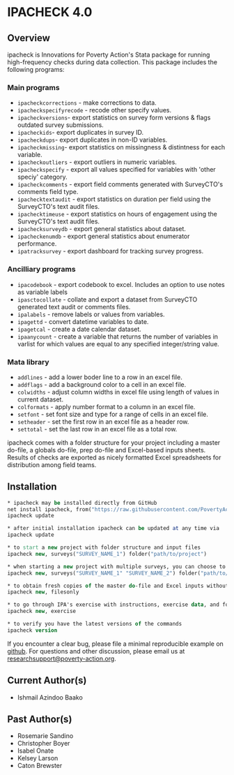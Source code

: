 # IPACHECK 4.0

## Overview
ipacheck is Innovations for Poverty Action's Stata package for running high-frequency checks during data collection. This package includes the following programs:

### Main programs

 - `ipacheckcorrections` - make corrections to data.
 - `ipacheckspecifyrecode` - recode other specify values.
 - `ipacheckversions`- export statistics on survey form versions & flags outdated survey submissions.
 - `ipacheckids`- export duplicates in survey ID.
 - `ipacheckdups`- export duplicates in non-ID variables.
 - `ipacheckmissing`- export statistics on missingness & distintness for each variable.
 - `ipacheckoutliers` - export outliers in numeric variables.
 - `ipacheckspecify` - export all values specified for variables with 'other speciy' category.
 - `ipacheckcomments` - export field comments generated with SurveyCTO's comments field type.
 - `ipachecktextaudit` - export statistics on duration per field using the SurveyCTO's text audit files.
 - `ipachecktimeuse` - export statistics on hours of engagement using the SurveyCTO's text audit files.
 - `ipachecksurveydb` - export general statistics about dataset.
 - `ipacheckenumdb` - export general statistics about enumerator performance.
 - `ipatracksurvey` - export dashboard for tracking survey progress.
  
 ### Ancilliary programs

- `ipacodebook` - export codebook to excel. Includes an option to use notes as variable labels
- `ipasctocollate` - collate and export a dataset from SurveyCTO generated text audit or comments files.
- `ipalabels` - remove labels or values from variables.
- `ipagettd` - convert datetime variables to date.
- `ipagetcal` - create a date calendar dataset.
- `ipaanycount` - create a variable that returns the number of variables in varlist for which values are equal to any specified integer/string value.

### Mata library
 
- `addlines` - add a lower boder line to a row in an excel file.
- `addflags` - add a background color to a cell in an excel file.
- `colwidths` - adjust column widths in excel file using length of values in current dataset.
- `colformats` - apply number format to a column in an excel file.
- `setfont` - set font size and type for a range of cells in an excel file.
- `setheader` - set the first row in an excel file as a header row.
- `settotal` - set the last row in an excel file as a total row.

ipacheck comes with a folder structure for your project including a master do-file, a globals do-file, prep do-file and Excel-based inputs sheets. Results of checks are exported as nicely formatted Excel spreadsheets for distribution among field teams.


## Installation

```Stata
* ipacheck may be installed directly from GitHub
net install ipacheck, from("https://raw.githubusercontent.com/PovertyAction/ipa_dms4.0/master") replace
ipacheck update

* after initial installation ipacheck can be updated at any time via
ipacheck update

* to start a new project with folder structure and input files
ipacheck new, surveys("SURVEY_NAME_1") folder("path/to/project")

* when starting a new project with multiple surveys, you can choose to use the subfolders option to create subfolders for each survey
ipacheck new, surveys("SURVEY_NAME_1" "SURVEY_NAME_2") folder("path/to/project") subfolders

* to obtain fresh copies of the master do-file and Excel inputs without creating the folder structure
ipacheck new, filesonly

* to go through IPA's exercise with instructions, exercise data, and folder structure with input files
ipacheck new, exercise 

* to verify you have the latest versions of the commands
ipacheck version
```
If you encounter a clear bug, please file a minimal reproducible example on [github](https://github.com/PovertyAction/high-frequency-checks/issues). For questions and other discussion, please email us at [researchsupport@poverty-action.org](mailto:researchsupport@poverty-action.org).

## Current Author(s)
 - Ishmail Azindoo Baako

## Past Author(s)
 - Rosemarie Sandino
 - Christopher Boyer
 - Isabel Onate
 - Kelsey Larson
 - Caton Brewster
